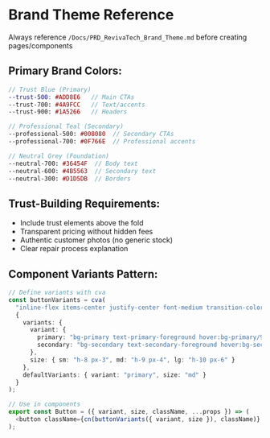 # Brand Theme Reference

Always reference `/Docs/PRD_RevivaTech_Brand_Theme.md` before creating pages/components

## **Primary Brand Colors:**
```scss
// Trust Blue (Primary)
--trust-500: #ADD8E6   // Main CTAs
--trust-700: #4A9FCC   // Text/accents
--trust-900: #1A5266   // Headers

// Professional Teal (Secondary)  
--professional-500: #008080  // Secondary CTAs
--professional-700: #0F766E  // Professional accents

// Neutral Grey (Foundation)
--neutral-700: #36454F  // Body text
--neutral-600: #4B5563  // Secondary text
--neutral-300: #D1D5DB  // Borders
```

## **Trust-Building Requirements:**
- Include trust elements above the fold
- Transparent pricing without hidden fees
- Authentic customer photos (no generic stock)
- Clear repair process explanation

## **Component Variants Pattern:**
```typescript
// Define variants with cva
const buttonVariants = cva(
  "inline-flex items-center justify-center font-medium transition-colors",
  {
    variants: {
      variant: {
        primary: "bg-primary text-primary-foreground hover:bg-primary/90",
        secondary: "bg-secondary text-secondary-foreground hover:bg-secondary/80"
      },
      size: { sm: "h-8 px-3", md: "h-9 px-4", lg: "h-10 px-6" }
    },
    defaultVariants: { variant: "primary", size: "md" }
  }
);

// Use in components
export const Button = ({ variant, size, className, ...props }) => (
  <button className={cn(buttonVariants({ variant, size }), className)} {...props} />
);
```
